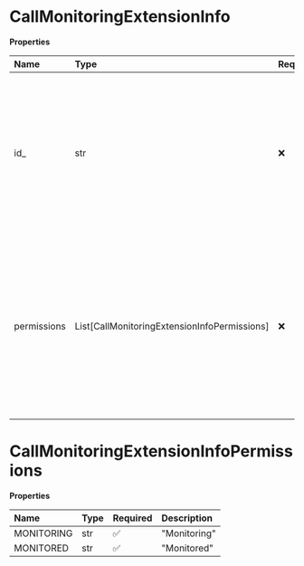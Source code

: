 # CallMonitoringExtensionInfo

**Properties**

| Name        | Type                                         | Required | Description                                                                                                                                                         |
| :---------- | :------------------------------------------- | :------- | :------------------------------------------------------------------------------------------------------------------------------------------------------------------ |
| id\_        | str                                          | ❌       | Internal identifier of an extension. Only the following extension types are allowed: User, DigitalUser, VirtualUser, FaxUser, Limited                               |
| permissions | List[CallMonitoringExtensionInfoPermissions] | ❌       | Set of call monitoring group permissions granted to a specified extension. In order to remove a specified extension from a call monitoring group use an empty value |

# CallMonitoringExtensionInfoPermissions

**Properties**

| Name       | Type | Required | Description  |
| :--------- | :--- | :------- | :----------- |
| MONITORING | str  | ✅       | "Monitoring" |
| MONITORED  | str  | ✅       | "Monitored"  |

<!-- This file was generated by liblab | https://liblab.com/ -->

